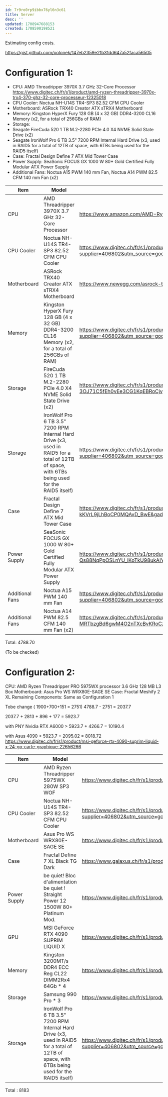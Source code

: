 ```yaml
---
id: 7r9ro0rp9ibbx76yl6n3c61
title: Server
desc: ''
updated: 1708947688153
created: 1708590198521
---
```


Estimating config costs.



https://gist.github.com/oolonek/147eb2359e2fb31dd647a52faca56505


# Configuration 1:

- CPU: AMD Threadripper 3970X 3.7 GHz 32-Core Processor
https://www.digitec.ch/fr/s1/product/amd-ryzen-threadripper-3970x-trx4-370-ghz-32-core-processeur-12325018
- CPU Cooler: Noctua NH-U14S TR4-SP3 82.52 CFM CPU Cooler
- Motherboard: ASRock TRX40 Creator ATX sTRX4 Motherboard
- Memory: Kingston HyperX Fury 128 GB (4 x 32 GB) DDR4-3200 CL16 Memory (x2, for a total of 256GBs of RAM)
- Storage:
- Seagate FireCuda 520 1 TB M.2-2280 PCIe 4.0 X4 NVME Solid State Drive (x2)
- Seagate IronWolf Pro 6 TB 3.5" 7200 RPM Internal Hard Drive (x3, used in RAID5 for a total of 12TB of space, with 6TBs being used for the RAID5 itself)
- Case: Fractal Design Define 7 ATX Mid Tower Case
- Power Supply: SeaSonic FOCUS GX 1000 W 80+ Gold Certified Fully Modular ATX Power Supply
- Additional Fans: Noctua A15 PWM 140 mm Fan, Noctua A14 PWM 82.5 CFM 140 mm Fan (x2)



Item | Model | Link | Price
---------|----------|--------- |---------
CPU | AMD Threadripper 3970X 3.7 GHz 32-Core Processor | https://www.amazon.com/AMD-Ryzen-Threadripper-3970X-64-Thread/dp/B0815JJQQ8 | 1900
CPU Cooler | Noctua NH-U14S TR4-SP3 82.52 CFM CPU Cooler | https://www.digitec.ch/fr/s1/product/noctua-nh-u14s-tr4-sp3-165-mm-ventirad-processeur-6422729?supplier=406802&utm_source=google&utm_medium=cpc&utm_campaign=PROD_CH_PMAX_GSE_Cluster_7&campaignid=20484011505&adgroupid=&adid=&dgCidg=CjwKCAiA_tuuBhAUEiwAvxkgTlxqP2J2_ia_3yzEpmnzVaet1N9vpS8QOq6RLgXcpt7LOGNWEJhpWxoCmJcQAvD_BwE&gad_source=1&gclid=CjwKCAiA_tuuBhAUEiwAvxkgTlxqP2J2_ia_3yzEpmnzVaet1N9vpS8QOq6RLgXcpt7LOGNWEJhpWxoCmJcQAvD_BwE&gclsrc=aw.ds | 93.70
Motherboard | ASRock TRX40 Creator ATX sTRX4 Motherboard | https://www.newegg.com/asrock-trx40-creator/p/N82E16813157902 | 700
Memory | Kingston HyperX Fury 128 GB (4 x 32 GB) DDR4-3200 CL16 Memory (x2, for a total of 256GBs of RAM) | https://www.digitec.ch/fr/s1/product/kingston-fury-beast-4-x-32gb-3200-mhz-ram-ddr4-dimm-memoire-vive-16234804?supplier=406802&utm_source=google&utm_medium=cpc&utm_campaign=PROD_CH_PMAX_CSS_Cluster_8&campaignid=20496494580&adgroupid=&adid=&dgCidg=CjwKCAiA_tuuBhAUEiwAvxkgTmtFQI528x58mhrxg1H5WctiFz0NjYSdgVeo1EolMZneVf906fiXHhoCKvYQAvD_BwE&gad_source=1&gclid=CjwKCAiA_tuuBhAUEiwAvxkgTmtFQI528x58mhrxg1H5WctiFz0NjYSdgVeo1EolMZneVf906fiXHhoCKvYQAvD_BwE&gclsrc=aw.ds | 554
Storage | FireCuda 520 1 TB M.2-2280 PCIe 4.0 X4 NVME Solid State Drive (x2) | https://www.digitec.ch/fr/s1/product/seagate-firecuda-520-1000-go-m2-2280-ssd-12307106?supplier=406802&utm_source=google&utm_medium=cpc&utm_campaign=PROD_CH_PMAX_GSE_Cluster_6&campaignid=20457837530&adgroupid=&adid=&dgCidg=CjwKCAiA_tuuBhAUEiwAvxkgTlPWuTu8A1U921m5oGwR9vmHE8fUK2-3OJ71C5fEh0vEe3CG1KqEBRoCjvgQAvD_BwE&gad_source=1&gclid=CjwKCAiA_tuuBhAUEiwAvxkgTlPWuTu8A1U921m5oGwR9vmHE8fUK2-3OJ71C5fEh0vEe3CG1KqEBRoCjvgQAvD_BwE&gclsrc=aw.ds | 544
Storage | IronWolf Pro 6 TB 3.5" 7200 RPM Internal Hard Drive (x3, used in RAID5 for a total of 12TB of space, with 6TBs being used for the RAID5 itself) | https://www.digitec.ch/fr/s1/product/seagate-ironwolf-pro-high-wrl-6-to-35-cmr-disque-dur-21950873?supplier=406802&utm_source=google&utm_medium=cpc&utm_campaign=PROD_CH_PMAX_CSS_Cluster_8&campaignid=20496494580&adgroupid=&adid=&dgCidg=CjwKCAiA_tuuBhAUEiwAvxkgTmYN05ckW2I1YwTh_FuAlShvxV823shM3co1Ypa6HzIaSVGMdO4r6BoChx0QAvD_BwE&gad_source=1&gclid=CjwKCAiA_tuuBhAUEiwAvxkgTmYN05ckW2I1YwTh_FuAlShvxV823shM3co1Ypa6HzIaSVGMdO4r6BoChx0QAvD_BwE&gclsrc=aw.ds | 618
Case | Fractal Design Define 7 ATX Mid Tower Case | https://www.digitec.ch/fr/s1/product/fractal-define-7-black-solid-atx-matx-mini-itx-e-atx-boitier-pc-12757901?supplier=406802&utm_source=google&utm_medium=cpc&utm_campaign=PROD_CH_PMAX_CSS_Cluster_8&campaignid=20496494580&adgroupid=&adid=&dgCidg=CjwKCAiA_tuuBhAUEiwAvxkgTrMY63NUd21HzIsyjHqmrbjiSdyhiUnb-H6K3xF5Vu1-kKVrL9jLhBoCP0MQAvD_BwE&gad_source=1&gclid=CjwKCAiA_tuuBhAUEiwAvxkgTrMY63NUd21HzIsyjHqmrbjiSdyhiUnb-H6K3xF5Vu1-kKVrL9jLhBoCP0MQAvD_BwE&gclsrc=aw.ds | 151
Power Supply | SeaSonic FOCUS GX 1000 W 80+ Gold Certified Fully Modular ATX Power Supply | https://www.digitec.ch/fr/s1/product/seasonic-focus-gx-1000-w-alimentation-pc-12840070?supplier=406802&utm_source=google&utm_medium=cpc&utm_campaign=PROD_CH_PMAX_CSS_Cluster_8&campaignid=20496494580&adgroupid=&adid=&dgCidg=CjwKCAiA_tuuBhAUEiwAvxkgTtZaY9jrSEONcPrk9MuBem-Qs88NqPpOSLnYU_iKoTkU98ukAiYsDhoCqhIQAvD_BwE&gad_source=1&gclid=CjwKCAiA_tuuBhAUEiwAvxkgTtZaY9jrSEONcPrk9MuBem-Qs88NqPpOSLnYU_iKoTkU98ukAiYsDhoCqhIQAvD_BwE&gclsrc=aw.ds | 139
Additional Fans | Noctua A15 PWM 140 mm Fan | https://www.digitec.ch/fr/s1/product/noctua-nf-a15-pwm-140-mm-1-x-ventilateur-pc-3230344?supplier=406802&utm_source=google&utm_medium=cpc&utm_campaign=PROD_CH_PMAX_GSE_Cluster_7&campaignid=20484011505&adgroupid=&adid=&dgCidg=CjwKCAiA_tuuBhAUEiwAvxkgTlt_9DThnmvUxAIh_NxUJF2_6cZOAq9BTEeIRO215sS3fXyQiflxIRoCluYQAvD_BwE&gad_source=1&gclid=CjwKCAiA_tuuBhAUEiwAvxkgTlt_9DThnmvUxAIh_NxUJF2_6cZOAq9BTEeIRO215sS3fXyQiflxIRoCluYQAvD_BwE&gclsrc=aw.ds | 25
Additional Fans | Noctua A14 PWM 82.5 CFM 140 mm Fan (x2) | https://www.digitec.ch/fr/s1/product/noctua-nf-a14-pwm-140-mm-1-x-ventilateur-pc-657800?supplier=406802&utm_source=google&utm_medium=cpc&utm_campaign=PROD_CH_PMAX_CSS_Cluster_8&campaignid=20496494580&adgroupid=&adid=&dgCidg=CjwKCAiA_tuuBhAUEiwAvxkgTlGGuGUSpdlp4QM4rS0oDcU8GYdJCL-MRTbzgBd6gwM4O2nTXcBvKRoCz7YQAvD_BwE&gad_source=1&gclid=CjwKCAiA_tuuBhAUEiwAvxkgTlGGuGUSpdlp4QM4rS0oDcU8GYdJCL-MRTbzgBd6gwM4O2nTXcBvKRoCz7YQAvD_BwE&gclsrc=aw.ds | 64


Total: 4788.70

(To be checked)


# Configuration 2:
CPU: AMD Ryzen Threadripper PRO 5975WX processor 3.6 GHz 128 MB L3 Box
Motherboard: Asus Pro WS WRX80E-SAGE SE
Case: Fractal Meshify 2 XL
Remaining Components: Same as Configuration 1


Tobe change ( 1900+700+151 = 2751)
4788.7 - 2751 = 2037.7

2037.7 + 2813 + 896 + 177 = 5923.7

with PNY Nvidia RTX A6000 > 5923.7 + 4266.7 = 10190.4

with Asus 4090 > 5923.7 + 2095.02 = 8018.72
https://www.digitec.ch/fr/s1/product/msi-geforce-rtx-4090-suprim-liquid-x-24-go-carte-graphique-22656266






Item | Model | Link | Price
---------|----------|--------- |---------
CPU | AMD Ryzen Threadripper 5975WX 280W SP3 WOF | https://www.digitec.ch/fr/s1/product/amd-ryzen-threadripper-5975wx-280w-sp3-wof-swrx8-360-ghz-32-core-processeur-21479077?ip=AMD+Ryzen+Threadripper+PRO+5975WX| 2'683
CPU Cooler | Noctua NH-U14S TR4-SP3 82.52 CFM CPU Cooler | https://www.digitec.ch/fr/s1/product/noctua-nh-u14s-tr4-sp3-165-mm-ventirad-processeur-6422729?supplier=406802&utm_source=google&utm_medium=cpc&utm_campaign=PROD_CH_PMAX_GSE_Cluster_7&campaignid=20484011505&adgroupid=&adid=&dgCidg=CjwKCAiA_tuuBhAUEiwAvxkgTlxqP2J2_ia_3yzEpmnzVaet1N9vpS8QOq6RLgXcpt7LOGNWEJhpWxoCmJcQAvD_BwE&gad_source=1&gclid=CjwKCAiA_tuuBhAUEiwAvxkgTlxqP2J2_ia_3yzEpmnzVaet1N9vpS8QOq6RLgXcpt7LOGNWEJhpWxoCmJcQAvD_BwE&gclsrc=aw.ds | 93.70
Motherboard | Asus Pro WS WRX80E-SAGE SE | https://www.digitec.ch/fr/s1/product/asus-pro-ws-wrx80e-sage-se-wifi-swrx8-amd-wrx80-e-atx-carte-mere-15302182 | 821
Case | Fractal Define 7 XL Black TG Dark | https://www.galaxus.ch/fr/s1/product/fractal-define-7-xl-black-tg-dark-atx-matx-mini-itx-e-atx-boitier-pc-12766172 | 177
Power Supply | be quiet! Bloc d'alimentation be quiet ! Straight Power 12 1500W 80+ Platinum Mod. | https://www.digitec.ch/fr/s1/product/be-quiet-bloc-dalimentation-be-quiet-straight-power-12-1500w-80-platinum-mod-1500-w-alimentation-pc-36228527 | 241
GPU | MSI GeForce RTX 4090 SUPRIM LIQUID X | https://www.digitec.ch/fr/s1/product/msi-geforce-rtx-4090-suprim-liquid-x-24-go-carte-graphique-22656266 | 2095.02
Memory | Kingston 3200MT/s DDR4 ECC Reg CL22 DIMM2Rx4 64Gb * 4 | https://www.digitec.ch/fr/s1/product/kingston-3200mts-ddr4-ecc-reg-cl22-dimm2rx4-1-x-64gb-3200-mhz-ram-ddr4-dimm-memoire-vive-21166468 | 572
Storage | Samsung 990 Pro * 3 | https://www.digitec.ch/fr/s1/product/samsung-990-pro-4000-go-m2-2280-ssd-37073751 | 882
Storage | IronWolf Pro 6 TB 3.5" 7200 RPM Internal Hard Drive (x3, used in RAID5 for a total of 12TB of space, with 6TBs being used for the RAID5 itself) | https://www.digitec.ch/fr/s1/product/seagate-ironwolf-pro-high-wrl-6-to-35-cmr-disque-dur-21950873?supplier=406802&utm_source=google&utm_medium=cpc&utm_campaign=PROD_CH_PMAX_CSS_Cluster_8&campaignid=20496494580&adgroupid=&adid=&dgCidg=CjwKCAiA_tuuBhAUEiwAvxkgTmYN05ckW2I1YwTh_FuAlShvxV823shM3co1Ypa6HzIaSVGMdO4r6BoChx0QAvD_BwE&gad_source=1&gclid=CjwKCAiA_tuuBhAUEiwAvxkgTmYN05ckW2I1YwTh_FuAlShvxV823shM3co1Ypa6HzIaSVGMdO4r6BoChx0QAvD_BwE&gclsrc=aw.ds | 618

Total : 8183








